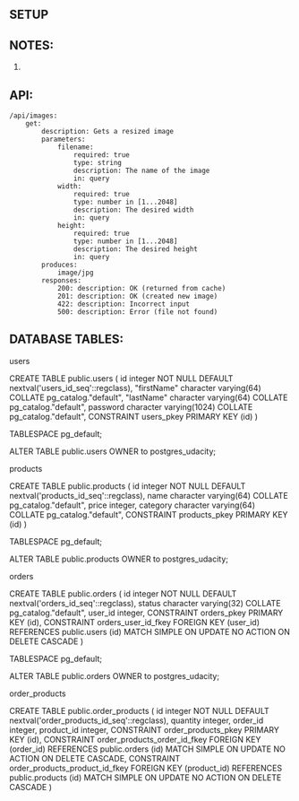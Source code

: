 SETUP
----



NOTES:
----

1. 




API:
----

    /api/images:
        get:
            description: Gets a resized image
            parameters:
                filename:
                    required: true
                    type: string
                    description: The name of the image
                    in: query
                width:
                    required: true
                    type: number in [1...2048]
                    description: The desired width
                    in: query
                height:
                    required: true
                    type: number in [1...2048]
                    description: The desired height
                    in: query
            produces:
                image/jpg  
            responses:
                200: description: OK (returned from cache)
                201: description: OK (created new image)
                422: description: Incorrect input
                500: description: Error (file not found)
   






DATABASE TABLES:
----
 users
 
 
CREATE TABLE public.users
(
    id integer NOT NULL DEFAULT nextval('users_id_seq'::regclass),
    "firstName" character varying(64) COLLATE pg_catalog."default",
    "lastName" character varying(64) COLLATE pg_catalog."default",
    password character varying(1024) COLLATE pg_catalog."default",
    CONSTRAINT users_pkey PRIMARY KEY (id)
)

TABLESPACE pg_default;

ALTER TABLE public.users
    OWNER to postgres_udacity;
 
 products
 
 
CREATE TABLE public.products
(
    id integer NOT NULL DEFAULT nextval('products_id_seq'::regclass),
    name character varying(64) COLLATE pg_catalog."default",
    price integer,
    category character varying(64) COLLATE pg_catalog."default",
    CONSTRAINT products_pkey PRIMARY KEY (id)
)

TABLESPACE pg_default;

ALTER TABLE public.products
    OWNER to postgres_udacity;
 
 orders
 
 
CREATE TABLE public.orders
(
    id integer NOT NULL DEFAULT nextval('orders_id_seq'::regclass),
    status character varying(32) COLLATE pg_catalog."default",
    user_id integer,
    CONSTRAINT orders_pkey PRIMARY KEY (id),
    CONSTRAINT orders_user_id_fkey FOREIGN KEY (user_id)
        REFERENCES public.users (id) MATCH SIMPLE
        ON UPDATE NO ACTION
        ON DELETE CASCADE
)

TABLESPACE pg_default;

ALTER TABLE public.orders
    OWNER to postgres_udacity;
 
 order_products
 
 
CREATE TABLE public.order_products
(
    id integer NOT NULL DEFAULT nextval('order_products_id_seq'::regclass),
    quantity integer,
    order_id integer,
    product_id integer,
    CONSTRAINT order_products_pkey PRIMARY KEY (id),
    CONSTRAINT order_products_order_id_fkey FOREIGN KEY (order_id)
        REFERENCES public.orders (id) MATCH SIMPLE
        ON UPDATE NO ACTION
        ON DELETE CASCADE,
    CONSTRAINT order_products_product_id_fkey FOREIGN KEY (product_id)
        REFERENCES public.products (id) MATCH SIMPLE
        ON UPDATE NO ACTION
        ON DELETE CASCADE
)


